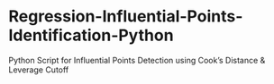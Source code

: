 # Regression-Influential-Points-Identification-Python
Python Script for Influential Points Detection using Cook’s Distance &amp; Leverage Cutoff
